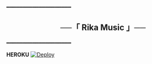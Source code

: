 ━━━━━━━━━━━━━━━━━━━━

<h2 align="center">
    ──「 Rika Music 」──
</h2>

━━━━━━━━━━━━━━━━━━━━

<b>HEROKU</b>
[![Deploy](https://www.herokucdn.com/deploy/button.svg)](https://heroku.com/deploy?template=https://github.com/xSanalOwner/EqoMusicBot)
